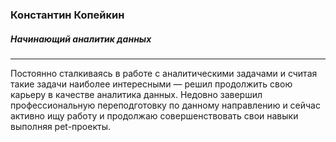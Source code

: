 ### Константин Копейкин
##### Начинающий аналитик данных
***
Постоянно сталкиваясь в работе с аналитическими задачами и считая такие задачи
наиболее интересными — решил продолжить свою карьеру в качестве аналитика данных. Недовно завершил профессиональную переподготовку по данному направлению и сейчас активно ищу работу и продолжаю совершенствовать свои навыки выполняя pet-проекты.
